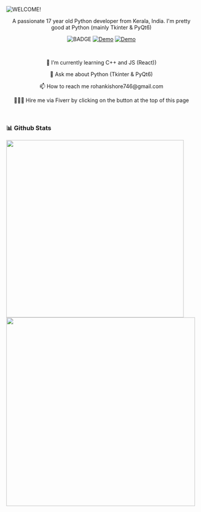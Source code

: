 ![WELCOME!](https://github.com/rohankishore/rohankishore/assets/109947257/f50a5315-5380-4777-b7a8-0184aaa79897)
<p align ="center">A passionate 17 year old Python developer from Kerala, India. I'm pretty good at Python (mainly Tkinter & PyQt6)</p>

<div align="center">
    
  ![BADGE](https://img.shields.io/badge/Python-%23f7d100.svg?style=for-the-badge&logo=Python&logoColor=white)
  <a href="https://www.fiverr.com/rohancodespy/">![Demo](https://img.shields.io/badge/Fiverr-%2319a463.svg?style=for-the-badge&logo=Fiverr&logoColor=white)</a>
  <a href="https://twitter.com/Aura_Text">![Demo](https://img.shields.io/badge/Twitter-%23040404.svg?style=for-the-badge&logo=X&logoColor=white)</a>
</div>

<br>

<p align ="center"> 🌱 I’m currently learning C++ and JS (React)) </p>
<p align ="center"> 💬 Ask me about Python (Tkinter & PyQt6)</p>
<p align ="center"> 📫 How to reach me rohankishore746@gmail.com</p>
<p align ="center"> 🧑🏼‍💻 Hire me via Fiverr by clicking on the button at the top of this page</p>


<br>

### 📊 Github Stats

<div align="left">

<img width=470  src='https://github-readme-stats.vercel.app/api?username=rohankishore&theme=vue-dark&show_icons=true&hide_border=true&count_private=true' /> <img width=500 src='https://github-readme-streak-stats.herokuapp.com/?user=rohankishore&theme=vue-dark&hide_border=true' /> 




<br>

